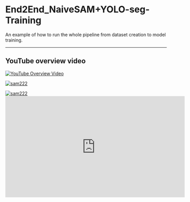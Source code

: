 # End2End_NaiveSAM+YOLO-seg-Training
An example of how to run the whole pipeline from dataset creation to model training.

* * *
## YouTube overview video
[![YouTube Overview Video](https://img.youtube.com/vi/_qAV8T3QOYk/maxresdefault.jpg)](https://www.youtube.com/watch?v=_qAV8T3QOYk)


[![sam222](https://markdown-videos-api.jorgenkh.no/url?url=https%3A%2F%2Fyoutu.be%2F_qAV8T3QOYk)](https://youtu.be/_qAV8T3QOYk)


<a href="https://youtu.be/_qAV8T3QOYk">
  <img src="https://markdown-videos-api.jorgenkh.no/url?url=https%3A%2F%2Fyoutu.be%2F_qAV8T3QOYk" alt="sam222" title="sam222"/>
</a>



<iframe width="560" height="315" src="https://www.youtube.com/embed/_qAV8T3QOYk?si=KHZBhTFecGl6t0mc" title="YouTube video player" frameborder="0" allow="accelerometer; autoplay; clipboard-write; encrypted-media; gyroscope; picture-in-picture; web-share" referrerpolicy="strict-origin-when-cross-origin" allowfullscreen></iframe>
